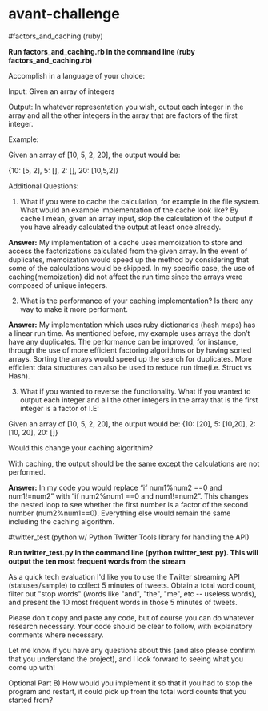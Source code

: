 # avant-challenge

#factors_and_caching (ruby)

**Run factors_and_caching.rb in the command line (ruby factors_and_caching.rb)**

Accomplish in a language of your choice:

Input: Given an array of integers

Output: In whatever representation you wish, output each integer in the array and all the other integers in the array that are
factors of the first integer.  

Example:

  Given an array of [10, 5, 2, 20], the output would be:

{10: [5, 2], 5: [], 2: [], 20: [10,5,2]}

Additional Questions: 

1.  What if you were to cache the calculation, for example in the file system.  What would an example implementation
of the cache look like?  By cache I mean, given an array input, skip the calculation of the output if you have already
calculated the output at least once already.

**Answer:** My implementation of a cache uses memoization to store and access the factorizations calculated from the given array. In the event of duplicates, memoization would speed up the method by considering that some of the calculations would be skipped. In my specific case, the use of caching(memoization) did not affect the run time since the arrays were composed of unique integers.

2.  What is the performance of your caching implementation?  Is there any way to make it more performant.

**Answer:** My implementation which uses ruby dictionaries (hash maps) has a linear run time. As mentioned before, my example uses arrays the don’t have any duplicates. The performance can be improved, for instance, through the use of more efficient factoring algorithms or by having sorted arrays. Sorting the arrays would speed up the search for duplicates. More efficient data structures can also be used to reduce run time(i.e. Struct vs Hash).

3.  What if you wanted to reverse the functionality.  What if you wanted to output each integer and all the other integers in the 
array that is the first integer is a factor of I.E:

Given an array of [10, 5, 2, 20], the output would be:
{10: [20], 5: [10,20], 2: [10, 20], 20: []}

Would this change your caching algorithim?

With caching, the output should be the same except the calculations are not performed.

**Answer:** In my code you would replace “if num1%num2 ==0 and num1!=num2” with “if num2%num1 ==0 and num1!=num2”. This changes the nested loop to see whether the first number is a factor of the second number (num2%num1==0). Everything else would remain the same including the caching algorithm.

#twitter_test (python w/ Python Twitter Tools library for handling the API)

**Run twitter_test.py in the command line (python twitter_test.py). This will output the ten most frequent words from the stream**

As a quick tech evaluation I'd like you to use the Twitter streaming API (statuses/sample) to collect 5 minutes of tweets.
 Obtain a total word count, filter out "stop words" (words like "and", "the", "me", etc -- useless words),
 and present the 10 most frequent words in those 5 minutes of tweets. 

Please don't copy and paste any code, but of course you can do whatever research necessary.
 Your code should be clear to follow, with explanatory comments where necessary. 

Let me know if you have any questions about this (and also please confirm that you understand the project),
 and I look forward to seeing what you come up with!

Optional Part B) How would you implement it so that if you had to stop the program and restart,
 it could pick up from the total word counts that you started from?

